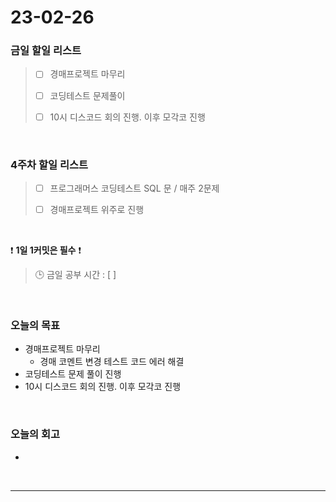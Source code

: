 # 23-02-26
### 금일 할일 리스트
> - [ ]  경매프로젝트 마무리
>
> - [ ]  코딩테스트 문제풀이
>
> - [ ]  10시 디스코드 회의 진행. 이후 모각코 진행


<br/>

### 4주차 할일 리스트  
> - [ ]  프로그래머스 코딩테스트 SQL 문 / 매주 2문제  
>
> - [ ]  경매프로젝트 위주로 진행

<br/>

❗ **1일 1커밋은 필수** ❗
> 🕒 금일 공부 시간 : [ ]
  
<br/>

### 오늘의 목표
- 경매프로젝트 마무리
    - 경매 코멘트 변경 테스트 코드 에러 해결
- 코딩테스트 문제 풀이 진행
- 10시 디스코드 회의 진행. 이후 모각코 진행

<br>

### 오늘의 회고
- 

<br/>

------------  